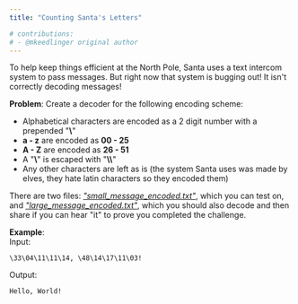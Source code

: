 ```yaml
---
title: "Counting Santa's Letters"

# contributions:
# - @mkeedlinger original author
---
```


To help keep things efficient at the North Pole, Santa uses a text intercom system to pass messages. But right now that system is bugging out! It isn't correctly decoding messages!

**Problem**: Create a decoder for the following encoding scheme:

- Alphabetical characters are encoded as a 2 digit number with a prepended "**\\**"
- **a - z** are encoded as **00 - 25**
- **A - Z** are encoded as **26 - 51**
- A "**\\**" is escaped with "**\\\\**"
- Any other characters are left as is (the system Santa uses was made by elves, they hate latin characters so they encoded them)

There are two files: [*"small_message_encoded.txt"*](./small_message_encoded.txt), which you can test on, and [*"large_message_encoded.txt"*](./large_message_encoded.txt), which you should also decode and then share if you can hear "it" to prove you completed the challenge.

**Example**:  
Input:
```
\33\04\11\11\14, \48\14\17\11\03!
```

Output:
```
Hello, World!
```
